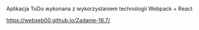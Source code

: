 Aplikacja ToDo wykonana z wykorzystaniem technologii Webpack + React


https://webseb00.github.io/Zadanie-16.7/
